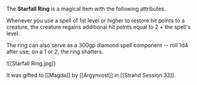 The **Starfall Ring** is a magical item with the following attributes.

Whenever you use a spell of 1st level or higher to restore hit points to a creature, the creature regains additional hit points equal to 2 + the spell's level.

The ring can also serve as a 300gp diamond spell component -- roll 1d4 after use; on a 1 or 2, the ring shatters.

![[Starfall Ring.jpg]]

It was gifted to [[Magda]] by [[Argynvost]] in [[Strahd Session 33]].